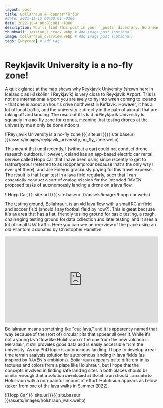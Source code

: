 ```yaml
---
layout: post
title: Bollahraun & Hoppnarfjörður
#date: 2021-11-15 00:00:01 +0300
date: 2022-10-4 00:00:001 +0300
description: You’ll find this post in your `_posts` directory. Go ahead and edit it and re-build the site to see your changes. # Add post description (optional)
thumbnail: session_1_crack.webp # Add image post (optional)
image: bollahraun_overview.webp # Add image post (optional)
tags: [whycode] # add tag
---
```


# Reykjavik University is a no-fly zone!

A quick glance at the map shows why Reykjavik University (shown here in Icelandic as Háskólinn í Reykjavík) is very close to Reykjavik Airport.
This is not the international airport you are likely to fly into when coming to Iceland - that one is about an hour's drive northwest in Keflavik.
However, it has a lot of local traffic, and the university is directly in the path of aircraft that are taking off and landing.
The result of this is that Reykjavik University is squarely in a no-fly zone for drones, meaning that testing drones at the university must only be done indoors.

![Reykjavik University is a no-fly zone]({{ site.url }}{{ site.baseurl }}/assets/images/reykjavik_university_no_fly_zone.webp)

This meant that until recently, I (without a car) could not conduct drone research outdoors.
However, Iceland has an app-based electric car rental service called Hopp Car that I have been using since recently to get to Hafnarfjörður
(referred to as Hoppnarfjörður because that's the only way I ever get there),
and Joe Foley is graciously paying for this travel expense.
The result is that I can test in a lava field regularly, such that I can essentially conduct a sort of analog mission for the intended RAVEN-proposed tasks of autonomously landing a drone on a lava flow.

![Hopp Car]({{ site.url }}{{ site.baseurl }}/assets/images/hopp_car.webp)

The testing ground, Bollahraun, is an old lava flow with a small RC airfield and soccer field (should I say football field by now?).
This is great because it's an area that has a flat, friendly testing ground for basic testing, a rough, challenging testing ground for data collection and later testing, and it sees a lot of small UAV traffic.
Here you can see an overview of the place using an old Phantom 3 donated by Christopher Hamilton.

<div style="padding:56.25% 0 0 0;position:relative;"><iframe src="https://player.vimeo.com/video/756470101?h=5c8b74ac9a&amp;badge=0&amp;autopause=0&amp;player_id=0&amp;app_id=58479" frameborder="0" allow="autoplay; fullscreen; picture-in-picture" allowfullscreen style="position:absolute;top:0;left:0;width:100%;height:100%;" title="Testing Grounds"></iframe></div><script src="https://player.vimeo.com/api/player.js"></script>

Bollahraun means something like "cup lava," and it is apparently named that way because of the (sort of) circular pits that appear all over it.
While it's not a young lava flow like Holuhraun or the one from the new volcano in Méradalir, it still provides good data and is easily accessible from the university.
As my PhD topic is autonomous landing, I hope to develop a real-time terrain analysis solution for autonomous landing in lava fields (as inspired by RAVEN's ambitions).
Bollahraun appears quite different in its textures and colors from a place like Holuhraun,
but I hope that the concepts involved in finding safe landing sites in both places should be similar enough that a solution developed at Bollahraun
should translate to Holuhraun with a non-painful amount of effort.
Holuhraun appears as below (taken from one of the lava walks in Summer 2022).

![Hopp Car]({{ site.url }}{{ site.baseurl }}/assets/images/holuhraun_walk.webp)

